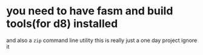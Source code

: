 # you need to have fasm and build tools(for d8) installed
and also a `zip` command line utility
this is really just a one day project
ignore it
